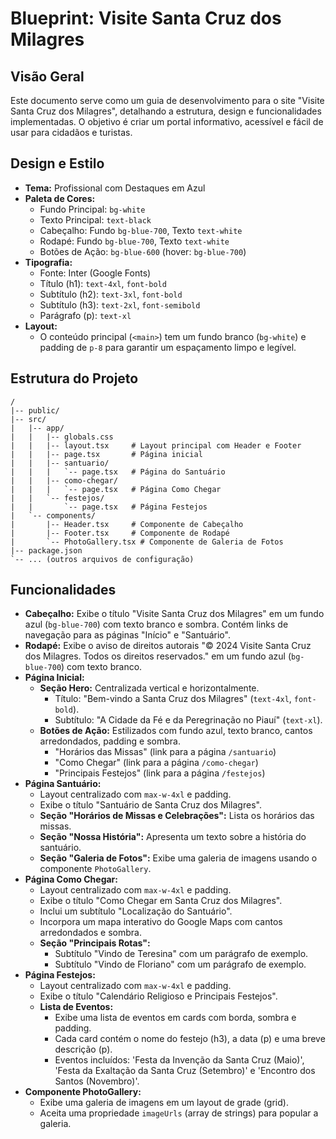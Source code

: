 # Blueprint: Visite Santa Cruz dos Milagres

## Visão Geral

Este documento serve como um guia de desenvolvimento para o site "Visite Santa Cruz dos Milagres", detalhando a estrutura, design e funcionalidades implementadas. O objetivo é criar um portal informativo, acessível e fácil de usar para cidadãos e turistas.

## Design e Estilo

- **Tema:** Profissional com Destaques em Azul
- **Paleta de Cores:**
  - Fundo Principal: `bg-white`
  - Texto Principal: `text-black`
  - Cabeçalho: Fundo `bg-blue-700`, Texto `text-white`
  - Rodapé: Fundo `bg-blue-700`, Texto `text-white`
  - Botões de Ação: `bg-blue-600` (hover: `bg-blue-700`)
- **Tipografia:**
  - Fonte: Inter (Google Fonts)
  - Título (h1): `text-4xl`, `font-bold`
  - Subtítulo (h2): `text-3xl`, `font-bold`
  - Subtítulo (h3): `text-2xl`, `font-semibold`
  - Parágrafo (p): `text-xl`
- **Layout:**
    - O conteúdo principal (`<main>`) tem um fundo branco (`bg-white`) e padding de `p-8` para garantir um espaçamento limpo e legível.

## Estrutura do Projeto

```
/
|-- public/
|-- src/
|   |-- app/
|   |   |-- globals.css
|   |   |-- layout.tsx     # Layout principal com Header e Footer
|   |   |-- page.tsx       # Página inicial
|   |   |-- santuario/
|   |   |   `-- page.tsx   # Página do Santuário
|   |   |-- como-chegar/
|   |   |   `-- page.tsx   # Página Como Chegar
|   |   `-- festejos/
|   |       `-- page.tsx   # Página Festejos
|   `-- components/
|       |-- Header.tsx     # Componente de Cabeçalho
|       |-- Footer.tsx     # Componente de Rodapé
|       `-- PhotoGallery.tsx # Componente de Galeria de Fotos
|-- package.json
`-- ... (outros arquivos de configuração)
```

## Funcionalidades

- **Cabeçalho:** Exibe o título "Visite Santa Cruz dos Milagres" em um fundo azul (`bg-blue-700`) com texto branco e sombra. Contém links de navegação para as páginas "Início" e "Santuário".
- **Rodapé:** Exibe o aviso de direitos autorais "© 2024 Visite Santa Cruz dos Milagres. Todos os direitos reservados." em um fundo azul (`bg-blue-700`) com texto branco.
- **Página Inicial:**
  - **Seção Hero:** Centralizada vertical e horizontalmente.
    - Título: "Bem-vindo a Santa Cruz dos Milagres" (`text-4xl`, `font-bold`).
    - Subtítulo: "A Cidade da Fé e da Peregrinação no Piauí" (`text-xl`).
  - **Botões de Ação:** Estilizados com fundo azul, texto branco, cantos arredondados, padding e sombra.
    - "Horários das Missas" (link para a página `/santuario`)
    - "Como Chegar" (link para a página `/como-chegar`)
    - "Principais Festejos" (link para a página `/festejos`)
- **Página Santuário:**
  - Layout centralizado com `max-w-4xl` e padding.
  - Exibe o título "Santuário de Santa Cruz dos Milagres".
  - **Seção "Horários de Missas e Celebrações":** Lista os horários das missas.
  - **Seção "Nossa História":** Apresenta um texto sobre a história do santuário.
  - **Seção "Galeria de Fotos":** Exibe uma galeria de imagens usando o componente `PhotoGallery`.
- **Página Como Chegar:**
  - Layout centralizado com `max-w-4xl` e padding.
  - Exibe o título "Como Chegar em Santa Cruz dos Milagres".
  - Inclui um subtítulo "Localização do Santuário".
  - Incorpora um mapa interativo do Google Maps com cantos arredondados e sombra.
  - **Seção "Principais Rotas":**
    - Subtítulo "Vindo de Teresina" com um parágrafo de exemplo.
    - Subtítulo "Vindo de Floriano" com um parágrafo de exemplo.
- **Página Festejos:**
  - Layout centralizado com `max-w-4xl` e padding.
  - Exibe o título "Calendário Religioso e Principais Festejos".
  - **Lista de Eventos:**
    - Exibe uma lista de eventos em cards com borda, sombra e padding.
    - Cada card contém o nome do festejo (h3), a data (p) e uma breve descrição (p).
    - Eventos incluídos: 'Festa da Invenção da Santa Cruz (Maio)', 'Festa da Exaltação da Santa Cruz (Setembro)' e 'Encontro dos Santos (Novembro)'.
- **Componente PhotoGallery:**
  - Exibe uma galeria de imagens em um layout de grade (grid).
  - Aceita uma propriedade `imageUrls` (array de strings) para popular a galeria.
